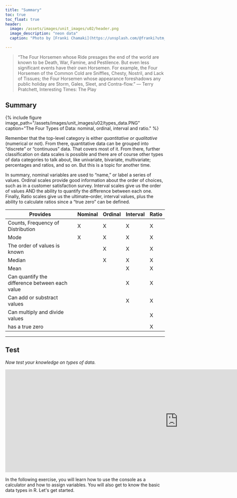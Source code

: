```yaml
---
title: "Summary"
toc: true
toc_float: true
header:
  image: /assets/images/unit_images/u02/header.png
  image_description: "neon data"
  caption: "Photo by [Franki Chamaki](https://unsplash.com/@franki?utm_source=unsplash&amp;utm_medium=referral&amp;utm_content=creditCopyText) [from unsplash](https://unsplash.com/s/photos/data?utm_source=unsplash&amp;utm_medium=referral&amp;utm_content=creditCopyText)"

---
```

> “The Four Horsemen whose Ride presages the end of the world are known to be Death, War, Famine, and Pestilence. But even less significant events have their own Horsemen. For example, the Four Horsemen of the Common Cold are Sniffles, Chesty, Nostril, and Lack of Tissues; the Four Horsemen whose appearance foreshadows any public holiday are Storm, Gales, Sleet, and Contra-flow.” — Terry Pratchett, Interesting Times: The Play
<!--more-->

## Summary
{% include figure image_path="/assets/images/unit_images/u02/types_data.PNG" caption="The Four Types of Data: nominal, ordinal, interval and ratio." %}

Remember that the top-level category is either *quantitative or qualitative* (numerical or not). From there, quantitative data can be grouped into “discrete” or “continuous” data. That covers most of it. From there, further classification on data scales is possible and there are of course other types of data categories to talk about, like univariate, bivariate, multivariate; percentages and ratios, and so on. But this is a topic for another time.

In summary, nominal variables are used to “name,” or label a series of values.  Ordinal scales provide good information about the order of choices, such as in a customer satisfaction survey.  Interval scales give us the order of values AND the ability to quantify the difference between each one.  Finally, Ratio scales give us the ultimate–order, interval values, plus the ability to calculate ratios since a “true zero” can be defined.


| Provides                      | Nominal | Ordinal | Interval |  Ratio
|-------------------------------|---------|---------|----------|---------|
| Counts, Frequency of Distribution  |    X     |   X     |     X    |    X    |
| Mode  |     X    |   X     |     X    |    X    |
| The order of values is known  |         |   X     |     X    |    X    |
| Median  |         |   X     |     X    |    X    |
| Mean  |         |         |     X    |    X    |
| Can quantify the difference between each value  |         |         |     X    |    X    |
| Can add or substract values  |         |         |     X    |    X    |
| Can multiply and divide values  |         |         |          |    X    |
| has a true zero  |         |         |          |    X    |

-----

## Test
*Now test your knowledge on types of data.*

<iframe src="https://h5p.org/h5p/embed/956482" width="1090" height="325" frameborder="0" allowfullscreen="allowfullscreen" allow="geolocation *; microphone *; camera *; midi *; encrypted-media *"></iframe><script src="https://h5p.org/sites/all/modules/h5p/library/js/h5p-resizer.js" charset="UTF-8"></script>

In the following exercise, you will learn how to use the console as a calculator and how to assign variables. You will also get to know the basic data types in R. Let's get started.


<!--
## Further reading

add some day
-->
